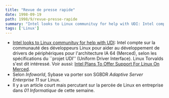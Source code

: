 ```yaml
---
title: "Revue de presse rapide"
date: 1998-09-19
path: 1998/9/revue-presse-rapide
summary: "Intel looks to Linux communituy for help with UDI: Intel compte sur la communauté des développeurs Linux pour aider au développement de drivers de périphériques pour l'architecture IA 64 (Merced), selon les spécifications du ``projet UDI'' (Uniform Driver Interface)."
tags: ['Linux']
---
```


<UL>

<LI><A HREF="http://www.zdnet.co.uk/news/1998/37/ns-5501.html">Intel looks to Linux communituy for help with UDI</A>:
Intel compte sur la communauté des développeurs Linux pour aider
au développement de drivers de périphériques pour l'architecture
IA 64 (Merced), selon les spécifications du ``projet UDI'' (Uniform
Driver Interface). Linux Torvalds s'est dit intéressé.
Voir aussi: <A HREF="http://www.zdnet.com/intweek/daily/980910b.html">Intel Plans To Offer Support For Linux On Merced</A>.
<LI>Selon <EM>Infoworld</EM>, Sybase va porter son SGBDR <EM>Adaptive Server Enterprise 11</EM> sur Linux.
<LI>Il y a un article court mais percutant sur la percée de Linux
en entreprise dans <EM>01 Informatique</EM> de cette semaine.
</UL>


